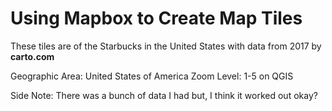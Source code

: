 # Using Mapbox to Create Map Tiles
These tiles are of the Starbucks in the United States with data from 2017 by **carto.com**
 
Geographic Area: United States of America
Zoom Level: 1-5 on QGIS

Side Note: There was a bunch of data I had but, I think it worked out okay?
